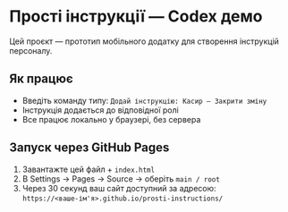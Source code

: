 # Прості інструкції — Codex демо

Цей проєкт — прототип мобільного додатку для створення інструкцій персоналу.

## Як працює
- Введіть команду типу: `Додай інструкцію: Касир — Закрити зміну`
- Інструкція додається до відповідної ролі
- Все працює локально у браузері, без сервера

## Запуск через GitHub Pages
1. Завантажте цей файл + `index.html`
2. В Settings → Pages → Source → оберіть `main / root`
3. Через 30 секунд ваш сайт доступний за адресою:  
   `https://<ваше-ім'я>.github.io/prosti-instructions/`
